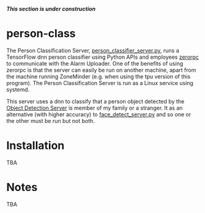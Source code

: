 ***This section is under construction***

# person-class
The Person Classification Server, [person_classifier_server.py](./person_classifier_server.py), runs a TensorFlow dnn person classifier using Python APIs and employees [zerorpc](http://www.zerorpc.io/) to communicate with the Alarm Uploader. One of the benefits of using zerorpc is that the server can easily be run on another machine, apart from the machine running ZoneMinder (e.g. when using the tpu version of this program). The Person Classification Server is run as a Linux service using systemd.

This server uses a dnn to classify that a person object detected by the [Object Detection Server](../obj-detect/obj_detect_server.py) is member of my family or a stranger. It as an alternative (with higher accuracy) to  [face_detect_server.py](../face-det-rec/face_detect_server.py) and so one or the other must be run but not both. 

# Installation
TBA

# Notes
TBA